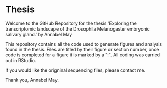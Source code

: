 # Thesis

Welcome to the GitHub Repository for the thesis 'Exploring the transcriptomic landscape of the Drosophila Melanogaster embryonic salivary gland.' by Annabel May

This repository contains all the code used to generate figures and analysis found in the thesis. Files are titled by their figure or section number, once code is completed for a figure it is marked by a "!". All coding was carried out in RStudio.

If you would like the origninal sequencing files, please contact me. 

Thank you,
Annabel May.

